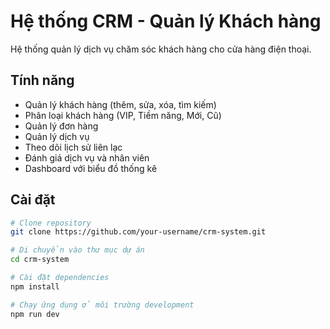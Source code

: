 # Hệ thống CRM - Quản lý Khách hàng

Hệ thống quản lý dịch vụ chăm sóc khách hàng cho cửa hàng điện thoại.

## Tính năng

- Quản lý khách hàng (thêm, sửa, xóa, tìm kiếm)
- Phân loại khách hàng (VIP, Tiềm năng, Mới, Cũ)
- Quản lý đơn hàng
- Quản lý dịch vụ
- Theo dõi lịch sử liên lạc
- Đánh giá dịch vụ và nhân viên
- Dashboard với biểu đồ thống kê

## Cài đặt

```bash
# Clone repository
git clone https://github.com/your-username/crm-system.git

# Di chuyển vào thư mục dự án
cd crm-system

# Cài đặt dependencies
npm install

# Chạy ứng dụng ở môi trường development
npm run dev

